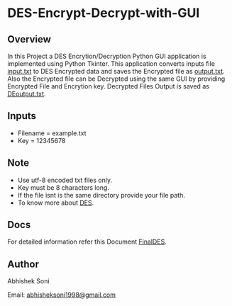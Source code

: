 # DES-Encrypt-Decrypt-with-GUI

## Overview
In this Project a DES Encrytion/Decryption Python GUI application is implemented using Python Tkinter.
This application converts inputs file [input.txt](https://github.com/AbhishekSoni98/DES-Encrypt-Decrypt-with-GUI/blob/master/input.txt) to DES Encrypted data and saves the Encrypted file as [output.txt](https://github.com/AbhishekSoni98/DES-Encrypt-Decrypt-with-GUI/blob/master/output.txt).
Also the Encrypted file can be Decrypted using the same GUI by providing Encrypted File and Encrytion key.
Decrypted Files Output is saved as [DEoutput.txt](https://github.com/AbhishekSoni98/DES-Encrypt-Decrypt-with-GUI/blob/master/DEoutput.txt).

## Inputs
- Filename = example.txt
- Key = 12345678

## Note
- Use utf-8 encoded txt files only.
- Key must be 8 characters long.
- If the file isnt is the same directory provide your file path.
- To know more about [DES](https://en.wikipedia.org/wiki/Data_Encryption_Standard).

## Docs
For detailed information refer this Document [FinalDES](https://github.com/AbhishekSoni98/DES-Encrypt-Decrypt-with-GUI/blob/master/FinalDES.pdf).

## Author

Abhishek Soni

Email: abhisheksoni1998@gmail.com
